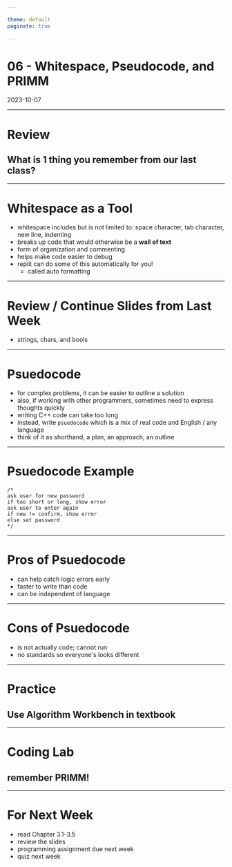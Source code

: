 ```yaml
---

theme: default
paginate: true

---
```


# 06 - Whitespace, Pseudocode, and PRIMM
2023-10-07

---

# Review
## What is 1 thing you remember from our last class?

---

# Whitespace as a Tool

- whitespace includes but is not limited to: space character, tab character, new line, indenting
- breaks up code that would otherwise be a **wall of text**
- form of organization and commenting
- helps make code easier to debug
- replit can do some of this automatically for you!
  - called auto formatting

---

# Review / Continue Slides from Last Week

- strings, chars, and bools

---

# Psuedocode

- for complex problems, it can be easier to outline a solution
- also, if working with other programmers, sometimes need to express thoughts quickly
- writing C++ code can take too long
- instead, write `psuedocode` which is a mix of real code and English / any language
- think of it as shorthand, a plan, an approach, an outline

---

# Psuedocode Example

```
/*
ask user for new password
if too short or long, show error
ask user to enter again
if new != confirm, show error
else set password
*/
```

---

# Pros of Psuedocode

- can help catch logic errors early
- faster to write than code
- can be independent of language

---

# Cons of Psuedocode

- is not actually code; cannot run
- no standards so everyone's looks different

---

# Practice
## Use Algorithm Workbench in textbook

---

# Coding Lab
## remember PRIMM!

---

# For Next Week

- read Chapter 3.1-3.5
- review the slides
- programming assignment due next week
- quiz next week
